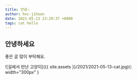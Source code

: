 ```yaml
---
title: 안녕~
author: hnc-jihoon
date: 2021-05-13 23:29:37 +0900
tags: cat hello
---
```


## 안녕하세요

좋은 글 많이 부탁해요.

![길에서 만난 고양이]({{ site.assets }}/2021/2021-05-13-cat.jpg){: width="300px" }
